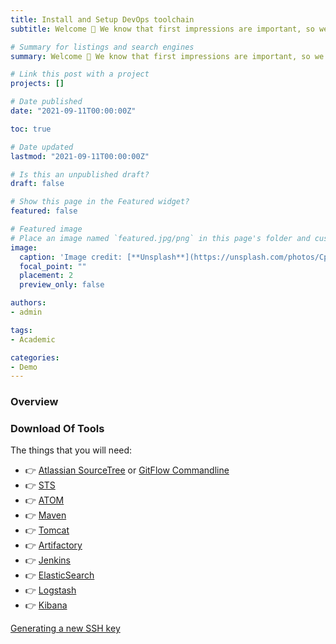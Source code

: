 ```yaml
---
title: Install and Setup DevOps toolchain
subtitle: Welcome 👋 We know that first impressions are important, so we've populated your new site with some initial content to help you get familiar with everything in no time.

# Summary for listings and search engines
summary: Welcome 👋 We know that first impressions are important, so we've populated your new site with some initial content to help you get familiar with everything in no time.

# Link this post with a project
projects: []

# Date published
date: "2021-09-11T00:00:00Z"

toc: true

# Date updated
lastmod: "2021-09-11T00:00:00Z"

# Is this an unpublished draft?
draft: false

# Show this page in the Featured widget?
featured: false

# Featured image
# Place an image named `featured.jpg/png` in this page's folder and customize its options here.
image:
  caption: 'Image credit: [**Unsplash**](https://unsplash.com/photos/CpkOjOcXdUY)'
  focal_point: ""
  placement: 2
  preview_only: false

authors:
- admin

tags:
- Academic

categories:
- Demo
---
```


### Overview

### Download Of Tools

The things that you will need:

- 👉 [Atlassian SourceTree](https://www.sourcetreeapp.com/) or [GitFlow Commandline](https://github.com/nvie/gitflow/wiki/Installation)
- 👉 [STS](https://spring.io/tools)
- 👉 [ATOM](https://atom.io)
- 👉 [Maven](http://maven.apache.org)
- 👉 [Tomcat](https://tomcat.apache.org/download-80.cgi)
- 👉 [Artifactory](https://www.jfrog.com/open-source/)
- 👉 [Jenkins](https://jenkins.io/download/)
- 👉 [ElasticSearch](https://www.elastic.co/downloads/elasticsearch)
- 👉 [Logstash](https://www.elastic.co/downloads/logstash)
- 👉 [Kibana](https://www.elastic.co/downloads/kibana)

[Generating a new SSH key](https://docs.github.com/en/github/authenticating-to-github/connecting-to-github-with-ssh/generating-a-new-ssh-key-and-adding-it-to-the-ssh-agent)
